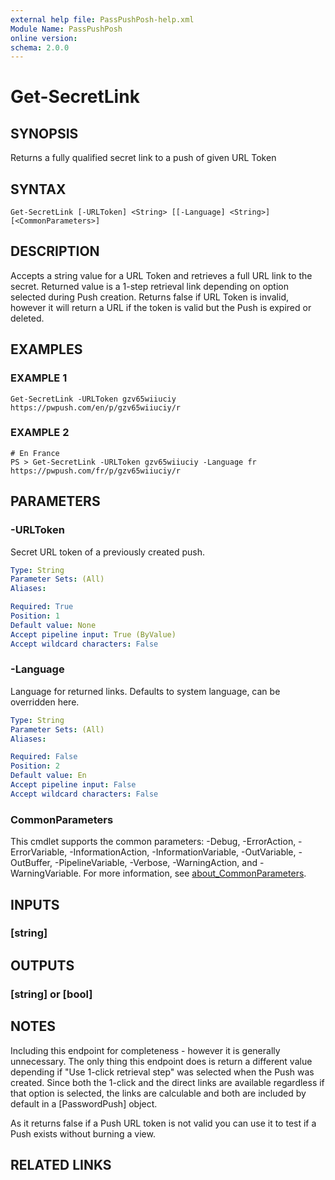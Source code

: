 ```yaml
---
external help file: PassPushPosh-help.xml
Module Name: PassPushPosh
online version:
schema: 2.0.0
---
```


# Get-SecretLink

## SYNOPSIS
Returns a fully qualified secret link to a push of given URL Token

## SYNTAX

```
Get-SecretLink [-URLToken] <String> [[-Language] <String>] [<CommonParameters>]
```

## DESCRIPTION
Accepts a string value for a URL Token and retrieves a full URL link to the secret.
Returned value is a 1-step retrieval link depending on option selected during Push creation.
Returns false if URL Token is invalid, however it will return a URL if the token is valid
but the Push is expired or deleted.

## EXAMPLES

### EXAMPLE 1
```
Get-SecretLink -URLToken gzv65wiiuciy
https://pwpush.com/en/p/gzv65wiiuciy/r
```

### EXAMPLE 2
```
# En France
PS > Get-SecretLink -URLToken gzv65wiiuciy -Language fr
https://pwpush.com/fr/p/gzv65wiiuciy/r
```

## PARAMETERS

### -URLToken
Secret URL token of a previously created push.

```yaml
Type: String
Parameter Sets: (All)
Aliases:

Required: True
Position: 1
Default value: None
Accept pipeline input: True (ByValue)
Accept wildcard characters: False
```

### -Language
Language for returned links.
Defaults to system language, can be overridden here.

```yaml
Type: String
Parameter Sets: (All)
Aliases:

Required: False
Position: 2
Default value: En
Accept pipeline input: False
Accept wildcard characters: False
```

### CommonParameters
This cmdlet supports the common parameters: -Debug, -ErrorAction, -ErrorVariable, -InformationAction, -InformationVariable, -OutVariable, -OutBuffer, -PipelineVariable, -Verbose, -WarningAction, and -WarningVariable. For more information, see [about_CommonParameters](http://go.microsoft.com/fwlink/?LinkID=113216).

## INPUTS

### [string]
## OUTPUTS

### [string] or [bool]
## NOTES
Including this endpoint for completeness - however it is generally unnecessary.
The only thing this endpoint does is return a different value depending if "Use 1-click retrieval step"
was selected when the Push was created. 
Since both the 1-click and the direct links are available
regardless if that option is selected, the links are calculable and both are included by default in a
\[PasswordPush\] object.

As it returns false if a Push URL token is not valid you can use it to test if a Push exists without
burning a view.

## RELATED LINKS
